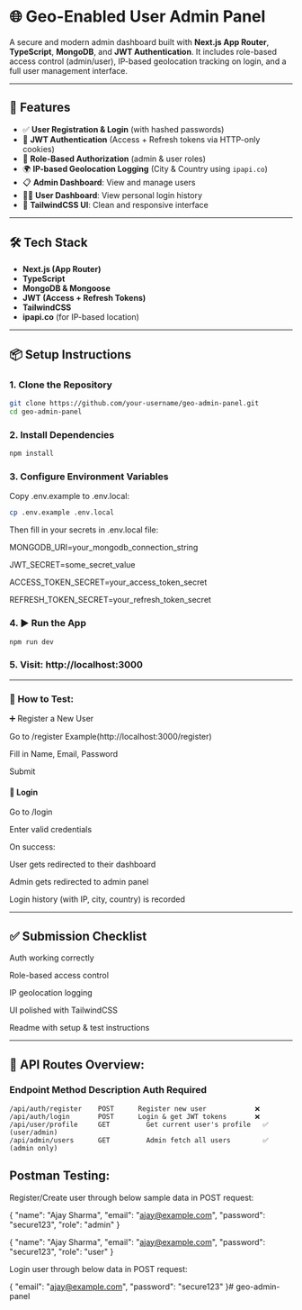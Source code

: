 # 🌐 Geo-Enabled User Admin Panel

A secure and modern admin dashboard built with **Next.js App Router**, **TypeScript**, **MongoDB**, and **JWT Authentication**. It includes role-based access control (admin/user), IP-based geolocation tracking on login, and a full user management interface.

---

## 🚀 Features

- ✅ **User Registration & Login** (with hashed passwords)
- 🔐 **JWT Authentication** (Access + Refresh tokens via HTTP-only cookies)
- 👥 **Role-Based Authorization** (admin & user roles)
- 🌍 **IP-based Geolocation Logging** (City & Country using `ipapi.co`)
- 📋 **Admin Dashboard**: View and manage users
- 🕵️‍♂️ **User Dashboard**: View personal login history
- 🎨 **TailwindCSS UI**: Clean and responsive interface

---

## 🛠️ Tech Stack

- **Next.js (App Router)**
- **TypeScript**
- **MongoDB & Mongoose**
- **JWT (Access + Refresh Tokens)**
- **TailwindCSS**
- **ipapi.co** (for IP-based location)

---

## 📦 Setup Instructions


### 1. Clone the Repository

```bash
git clone https://github.com/your-username/geo-admin-panel.git
cd geo-admin-panel
```

### 2. Install Dependencies
```bash
npm install
```

### 3. Configure Environment Variables
Copy .env.example to .env.local:

```bash
cp .env.example .env.local
```

Then fill in your secrets in .env.local file:

MONGODB_URI=your_mongodb_connection_string

JWT_SECRET=some_secret_value

ACCESS_TOKEN_SECRET=your_access_token_secret

REFRESH_TOKEN_SECRET=your_refresh_token_secret


### 4. ▶️ Run the App

```bash
npm run dev
```
### 5. Visit: http://localhost:3000

---------------------------------------------

### 🧪 How to Test:

➕ Register a New User

Go to /register
Example(http://localhost:3000/register)

Fill in Name, Email, Password

Submit

#### 🔐 Login
Go to /login

Enter valid credentials

On success:

User gets redirected to their dashboard

Admin gets redirected to admin panel

Login history (with IP, city, country) is recorded

---

## ✅ Submission Checklist
 Auth working correctly

 Role-based access control

 IP geolocation logging

 UI polished with TailwindCSS

 Readme with setup & test instructions

 ---

## 🔐 API Routes Overview:
### Endpoint	            Method	    Description	Auth Required
    /api/auth/register    POST	    Register new user            ❌
    /api/auth/login       POST	    Login & get JWT tokens       ❌
    /api/user/profile     GET	      Get current user's profile   ✅ (user/admin)
    /api/admin/users      GET	      Admin fetch all users        ✅ (admin only)


## Postman Testing:
Register/Create user through below sample data in POST request:

{
  "name": "Ajay Sharma",
  "email": "ajay@example.com",
  "password": "secure123",
  "role": "admin"
}

{
  "name": "Ajay Sharma",
  "email": "ajay@example.com",
  "password": "secure123",
  "role": "user"
}

Login user through below data in POST request:

{
  "email": "ajay@example.com",
  "password": "secure123"
}#   g e o - a d m i n - p a n e l  
 